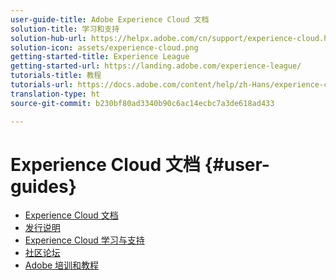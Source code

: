 ```yaml
---
user-guide-title: Adobe Experience Cloud 文档
solution-title: 学习和支持
solution-hub-url: https://helpx.adobe.com/cn/support/experience-cloud.html
solution-icon: assets/experience-cloud.png
getting-started-title: Experience League
getting-started-url: https://landing.adobe.com/experience-league/
tutorials-title: 教程
tutorials-url: https://docs.adobe.com/content/help/zh-Hans/experience-cloud/tutorials/home.html
translation-type: ht
source-git-commit: b230bf80ad3340b90c6ac14ecbc7a3de618ad433

---
```



# Experience Cloud 文档 {#user-guides}

+ [Experience Cloud 文档](home.md)
+ [发行说明](https://docs.adobe.com/content/help/zh-Hans/release-notes/experience-cloud/current.html)
+ [Experience Cloud 学习与支持](https://helpx.adobe.com/cn/support/experience-cloud.html)
+ [社区论坛](https://forums.adobe.com/community/experience-cloud/)
+ [Adobe 培训和教程](https://helpx.adobe.com/cn/learning.html?promoid=KAUDK)

<!--
+ [About Moving to Experience League](/help/landing-user-guides/experience-league-preview.md)
-->